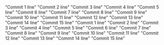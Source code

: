 "Commit 1 line" 
"Commit 2 line" 
"Commit 3 line" 
"Commit 4 line" 
"Commit 5 line" 
"Commit 6 line" 
"Commit 7 line" 
"Commit 8 line" 
"Commit 9 line" 
"Commit 10 line" 
"Commit 11 line" 
"Commit 12 line" 
"Commit 13 line" 
"Commit 14 line" 
"Commit 15 line" 
"Commit 1 line" 
"Commit 2 line" 
"Commit 3 line" 
"Commit 4 line" 
"Commit 5 line" 
"Commit 6 line" 
"Commit 7 line" 
"Commit 8 line" 
"Commit 9 line" 
"Commit 10 line" 
"Commit 11 line" 
"Commit 12 line" 
"Commit 13 line" 
"Commit 14 line" 
"Commit 15 line" 
